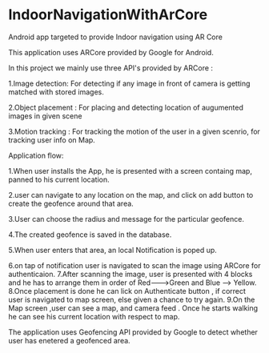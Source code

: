 # IndoorNavigationWithArCore
Android app targeted to provide Indoor navigation using AR Core

This application uses ARCore provided by Google for Android. 

In this project we mainly use three API's provided by ARCore :

1.Image detection: For detecting if any image in front of camera is getting matched with stored images.

2.Object placement : For placing and detecting location of augumented images in given scene

3.Motion tracking : For tracking the motion of the user in a given scenrio, for tracking user info on Map.


Application flow:

1.When user installs the App, he is presented with a screen containg map, panned to his current location.

2.user can navigate to any location on the map, and click on add button to create the geofence around that area.

3.User can choose the radius and message for the particular geofence.

4.The created geofence is saved in the database.

5.When user enters that area, an local Notification is poped up.

6.on tap of notification user is navigated to scan the image using ARCore for authenticaion.
7.After scanning the image, user is presented with 4 blocks and he has to arrange them in order of Red--->Green and Blue --> Yellow.
8.Once placement is done he can lick on Authenticate button , if correct user is navigated to map screen, else given a chance to try again.
9.On the Map screen ,user can see a map, and camera feed . Once he starts walking he can see his current location with respect to map.


The application uses Geofencing API provided by Google to detect whether user has enetered a geofenced area.



